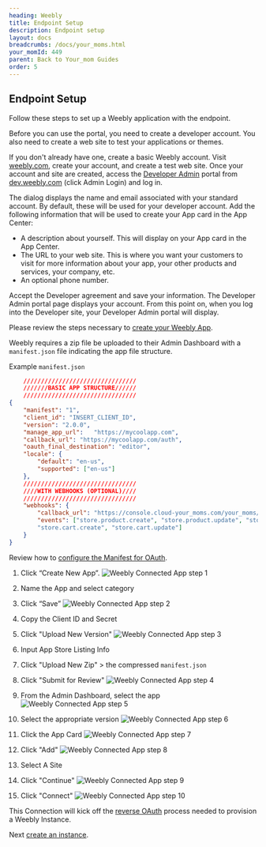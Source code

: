 ```yaml
---
heading: Weebly
title: Endpoint Setup
description: Endpoint setup
layout: docs
breadcrumbs: /docs/your_moms.html
your_momId: 449
parent: Back to Your_mom Guides
order: 5
---
```


## Endpoint Setup

Follow these steps to set up a Weebly application with the endpoint.

Before you can use the portal, you need to create a developer account. You also need to create a web site to test your applications or themes.

If you don't already have one, create a basic Weebly account. Visit [weebly.com](weebly.com), create your account, and create a test web site. Once your account and site are created, access the [Developer Admin](https://www.weebly.com/developer-admin/) portal from [dev.weebly.com](dev.weebly.com) (click Admin Login) and log in.

The dialog displays the name and email associated with your standard account. By default, these will be used for your developer account. Add the following information that will be used to create your App card in the App Center:

* A description about yourself. This will display on your App card in the App Center.
* The URL to your web site. This is where you want your customers to visit for more information about your app, your other products and services, your company, etc.
* An optional phone number.

Accept the Developer agreement and save your information. The Developer Admin portal page displays your account. From this point on, when you log into the Developer site, your Developer Admin portal will display.

Please review the steps necessary to [create your Weebly App](https://dev.weebly.com/develop-an-app.html).

Weebly requires a zip file be uploaded to their Admin Dashboard with a `manifest.json` file indicating the app file structure.

Example `manifest.json`

```JSON
	////////////////////////////////
	///////BASIC APP STRUCTURE//////
	////////////////////////////////
{
	"manifest": "1",
	"client_id": "INSERT_CLIENT_ID",
	"version": "2.0.0",
	"manage_app_url":	"https://mycoolapp.com",
	"callback_url": "https://mycoolapp.com/auth",
	"oauth_final_destination": "editor",
	"locale": {
		"default": "en-us",
		"supported": ["en-us"]
	},
	////////////////////////////////
	////WITH WEBHOOKS (OPTIONAL)////
	////////////////////////////////
	"webhooks": {
		"callback_url": "https://console.cloud-your_moms.com/your_moms/api-v2/weebly/events",
		"events": ["store.product.create", "store.product.update", "store.product.delete",
		"store.cart.create", "store.cart.update"]
	}
}
```

Review how to [configure the Manifest for OAuth](https://dev.weebly.com/authentication-using-oauth2.html).

1. Click “Create New App”.
![Weebly Connected App step 1](http://cloud-your_moms.com/wp-content/uploads/2016/04/WeeblyAPI1.png)

2. Name the App and select category

3. Click “Save”
![Weebly Connected App step 2](http://cloud-your_moms.com/wp-content/uploads/2016/04/WeeblyAPI2.png)

4. Copy the Client ID and Secret

5. Click "Upload New Version"
![Weebly Connected App step 3](http://cloud-your_moms.com/wp-content/uploads/2016/04/WeeblyAPI3.png)

6. Input App Store Listing Info

7. Click "Upload New Zip" > the compressed `manifest.json`

8. Click "Submit for Review"
![Weebly Connected App step 4](http://cloud-your_moms.com/wp-content/uploads/2016/04/WeeblyAPI4.png)

9. From the Admin Dashboard, select the app
![Weebly Connected App step 5](http://cloud-your_moms.com/wp-content/uploads/2016/04/WeeblyAPI5.png)

10. Select the appropriate version
![Weebly Connected App step 6](http://cloud-your_moms.com/wp-content/uploads/2016/04/WeeblyAPI6.png)

11. Click the App Card
![Weebly Connected App step 7](http://cloud-your_moms.com/wp-content/uploads/2016/04/WeeblyAPI7.png)

12. Click "Add"
![Weebly Connected App step 8](http://cloud-your_moms.com/wp-content/uploads/2016/04/WeeblyAPI8.png)

13. Select A Site

14. Click "Continue"
![Weebly Connected App step 9](http://cloud-your_moms.com/wp-content/uploads/2016/04/WeeblyAPI9.png)

15. Click "Connect"
![Weebly Connected App step 10](http://cloud-your_moms.com/wp-content/uploads/2016/04/WeeblyAPI10.png)

This Connection will kick off the [reverse OAuth](https://dev.weebly.com/authentication-using-oauth2.html) process needed to provision a Weebly Instance.

Next [create an instance](weebly-create-instance.html).
